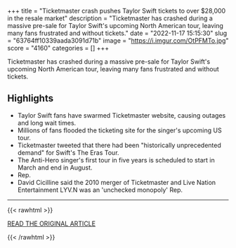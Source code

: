 +++
title = "Ticketmaster crash pushes Taylor Swift tickets to over $28,000 in the resale market"
description = "Ticketmaster has crashed during a massive pre-sale for Taylor Swift's upcoming North American tour, leaving many fans frustrated and without tickets."
date = "2022-11-17 15:15:30"
slug = "63764ff10339aada3091d71b"
image = "https://i.imgur.com/OtPFMTo.jpg"
score = "4160"
categories = []
+++

Ticketmaster has crashed during a massive pre-sale for Taylor Swift's upcoming North American tour, leaving many fans frustrated and without tickets.

## Highlights

- Taylor Swift fans have swarmed Ticketmaster website, causing outages and long wait times.
- Millions of fans flooded the ticketing site for the singer's upcoming US tour.
- Ticketmaster tweeted that there had been "historically unprecedented demand" for Swift's The Eras Tour.
- The Anti-Hero singer's first tour in five years is scheduled to start in March and end in August.
- Rep.
- David Cicilline said the 2010 merger of Ticketmaster and Live Nation Entertainment LYV.N was an 'unchecked monopoly' Rep.

---

{{< rawhtml >}}
  <p class="article-category">
    <a target="_blank" href="https://www.abc.net.au/news/2022-11-17/taylor-swift-tour-tickets-listed-thousands-dollars-ticketmaster/101664254">READ THE ORIGINAL ARTICLE</a>
  </p>
{{< /rawhtml >}}
